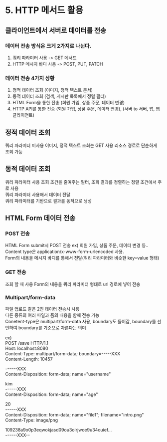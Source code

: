 
# 5. HTTP 메서드 활용

## 클라이언트에서 서버로 데이터를 전송
### 데이터 전송 방식은 크게 2가지로 나뉜다.
1. 쿼리 파라미터 사용 -> GET 메서드
2. HTTP 메시지 바디 사용 -> POST, PUT, PATCH

### 데이터 전송 4가지 상황
1. 정적 데이터 조회 (이미지, 정적 텍스트 문서)
2. 동적 데이터 조회 (검색, 게시판 목록에서 정렬 필터)
3. HTML Form을 통한 전송 (회원 가입, 상품 주문, 데이터 변경)
4. HTTP API를 통한 전송 (회원 가입, 상품 주문, 데이터 변경), (서버 to 서버, 앱, 웹 클라이언트)

## 정적 데이터 조회
쿼리 파라미터 미사용
이미지, 정적 텍스트
조회는 GET 사용
리소스 경로로 단순하게 조회 가능

## 동적 데이터 조회
쿼리 파라미터 사용
조회 조건을 줄여주는 필터, 조회 결과를 정렬하는 정렬 조건에서 주로 사용</br>
쿼리 파라미터 사용해서 데이터 전달</br>
쿼리 파라미터를 기반으로 결과를 동적으로 생성</br>

## HTML Form 데이터 전송
### POST 전송
HTML Form submit시 POST 전송 ex) 회원 가입, 상품 주문, 데이터 변경 등..</br>
Content type은 application/x-www-form-urlencoded 사용.</br>
Form의 내용을 메시지 바디를 통해서 전달(쿼리 파라미터와 비슷한 key=value 형태)

### GET 전송
조회 할 때 사용
Form의 내용을 쿼리 파라미터 형태로 url 경로에 넣어 전송

### Multipart/form-data
파일 업로드 같은 2진 데이터 전송시 사용</br>
다른 종류의 여러 파일과 폼의 내용을 함께 전송 가능</br>
Conetent-type은 multipart/form-data 사용, boundary도 들어감, boundary를 선언하여 boundary를 기준으로 자른다는 의미</br>

ex)</br>
POST /save HTTP/1.1</br>
Host: localhost:8080</br>
Content-Type: multipart/form-data; boundary=-----XXX</br> 
Content-Length: 10457</br>

------XXX</br>
Content-Disposition: form-data; name="username"</br>

kim</br>
------XXX</br>
Content-Disposition: form-data; name="age"</br>

20</br>
------XXX</br>
Content-Disposition: form-data; name="file1"; filename="intro.png"</br>
Content-Type: image/png</br>

109238a9o0p3eqwokjasd09ou3oirjwoe9u34ouief...</br>
------XXX--</br>

